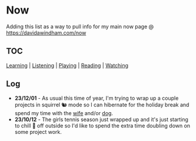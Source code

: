 # Now

Adding this list as a way to pull info for my main now page @ https://davidawindham.com/now

## TOC

[Learning](learning)
| [Listening](listening)
| [Playing](playing)
| [Reading](reading)
| [Watching](watching)

## Log

- **23/12/01** - As usual this time of year, I'm trying to wrap up a couple projects in squirrel 🐿️ mode so I can hibernate for the holiday break and spend my time with the [wife](https://ginnygast.com) and/or [dog](/notes/dogs/iris).
- **23/10/12** - The girls tennis season just wrapped up and it's just starting to chill 🥶 off outside so I'd like to spend the extra time doubling down on some project work.
